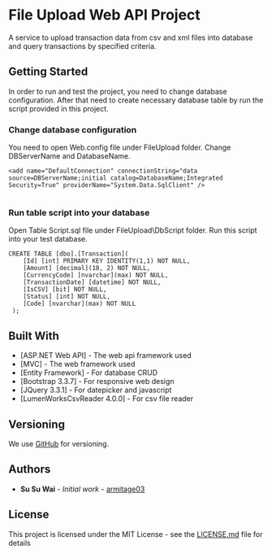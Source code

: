 # File Upload Web API Project

A service to upload transaction data from csv and xml files into database and query transactions by specified criteria.

## Getting Started

In order to run and test the project, you need to change database configuration. After that need to create necessary database table by run the script provided in this project.

### Change database configuration

You need to open Web.config file under FileUpload folder. Change DBServerName and DatabaseName.

```
<add name="DefaultConnection" connectionString="data source=DBServerName;initial catalog=DatabaseName;Integrated Security=True" providerName="System.Data.SqlClient" />
    
```

### Run table script into your database

Open Table Script.sql file under FileUpload\DbScript folder. Run this script into your test database.

```
CREATE TABLE [dbo].[Transaction](
	[Id] [int] PRIMARY KEY IDENTITY(1,1) NOT NULL,
	[Amount] [decimal](18, 2) NOT NULL,
	[CurrencyCode] [nvarchar](max) NOT NULL,
	[TransactionDate] [datetime] NOT NULL,
	[IsCSV] [bit] NOT NULL,
	[Status] [int] NOT NULL,
	[Code] [nvarchar](max) NOT NULL
 );
```
## Built With

* [ASP.NET Web API] - The web api framework used
* [MVC] - The web framework used
* [Entity Framework] - For database CRUD
* [Bootstrap 3.3.7] - For responsive web design
* [JQuery 3.3.1] - For datepicker and javascript
* [LumenWorksCsvReader 4.0.0] - For csv file reader

## Versioning

We use [GitHub](https://github.com/) for versioning.

## Authors

* **Su Su Wai** - *Initial work* - [armitage03](https://github.com/armitage03)

## License

This project is licensed under the MIT License - see the [LICENSE.md](LICENSE.md) file for details
